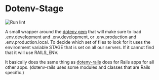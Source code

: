 # Dotenv-Stage
![Run lint](https://github.com/Jobport/dotenv-stage/workflows/Run%20lint/badge.svg)

A small wrapper around the [dotenv gem](https://rubygems.org/search?query=dotenv) that will make sure to load
.env.development and .env.development, or .env.production and .env.production.local. To decide which set of
files to look for it uses the environment variable STAGE that is set on all our servers. If it cannot find
that it will use RAILS_ENV.

It basically does the same thing as [dotenv-rails](https://rubygems.org/gems/dotenv-rails) does for Rails apps
for all other apps. (dotenv-rails uses some modules and classes that are Rails specific.)
